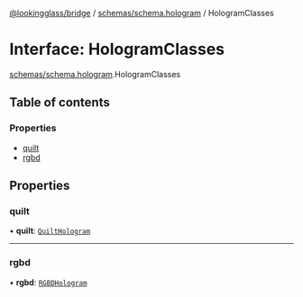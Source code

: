 [@lookingglass/bridge](../README.md) / [schemas/schema.hologram](../modules/schemas_schema_hologram.md) / HologramClasses

# Interface: HologramClasses

[schemas/schema.hologram](../modules/schemas_schema_hologram.md).HologramClasses

## Table of contents

### Properties

- [quilt](schemas_schema_hologram.HologramClasses.md#quilt)
- [rgbd](schemas_schema_hologram.HologramClasses.md#rgbd)

## Properties

### quilt

• **quilt**: [`QuiltHologram`](../classes/components_hologram.QuiltHologram.md)

___

### rgbd

• **rgbd**: [`RGBDHologram`](../classes/components_hologram.RGBDHologram.md)

